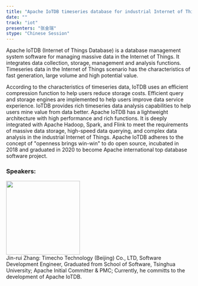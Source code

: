 ```yaml
---
title: "Apache IoTDB timeseries database for industrial Internet of Things"
date: "" 
track: "iot"
presenters: "张金瑞"
stype: "Chinese Session"
---
```

Apache IoTDB (Internet of Things Database) is a database management system software for managing massive data in the Internet of Things. It integrates data collection, storage, management and analysis functions. Timeseries data in the Internet of Things scenario has the characteristics of fast generation, large volume and high potential value. 

According to the characteristics of timeseries data, IoTDB uses an efficient compression function to help users reduce storage costs. Efficient query and storage engines are implemented to help users improve data service experience. IoTDB provides rich timeseries data analysis capabilities to help users mine value from data better. Apache IoTDB has a lightweight architecture with high performance and rich functions. It is deeply integrated with Apache Hadoop, Spark, and Flink to meet the requirements of massive data storage, high-speed data querying, and complex data analysis in the industrial Internet of Things. Apache IoTDB adheres to the concept of "openness brings win-win" to do open source, incubated in 2018 and graduated in 2020 to become Apache international top database software project.

### Speakers: 
<img src="images/speaker/1173.png" width="200" />
<br>Jin-rui Zhang: Timecho Technology (Beijing) Co., LTD, Software Development Engineer, Graduated from School of Software, Tsinghua University; Apache Initial Committer & PMC; Currently, he committs to the development of Apache IoTDB.

 
